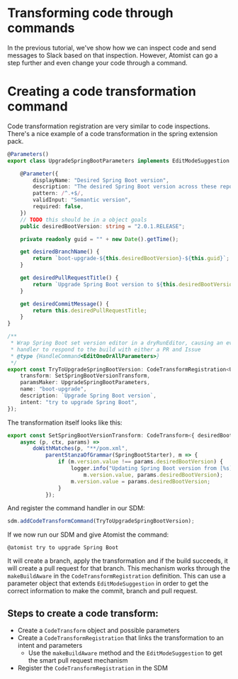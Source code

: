 # Transforming code through commands

In the previous tutorial, we've show how we can inspect code and send messages to Slack based on that inspection. However, Atomist can go a step further and even change your code through a command.

# Creating a code transformation command

Code transformation registration are very similar to code inspections. There's a nice example of a code transformation in the spring extension pack.

``` typescript
@Parameters()
export class UpgradeSpringBootParameters implements EditModeSuggestion {

    @Parameter({
        displayName: "Desired Spring Boot version",
        description: "The desired Spring Boot version across these repos",
        pattern: /^.+$/,
        validInput: "Semantic version",
        required: false,
    })
    // TODO this should be in a object goals
    public desiredBootVersion: string = "2.0.1.RELEASE";

    private readonly guid = "" + new Date().getTime();

    get desiredBranchName() {
        return `boot-upgrade-${this.desiredBootVersion}-${this.guid}`;
    }

    get desiredPullRequestTitle() {
        return `Upgrade Spring Boot version to ${this.desiredBootVersion}`;
    }

    get desiredCommitMessage() {
        return this.desiredPullRequestTitle;
    }
}

/**
 * Wrap Spring Boot set version editor in a dryRunEditor, causing an event
 * handler to respond to the build with either a PR and Issue
 * @type {HandleCommand<EditOneOrAllParameters>}
 */
export const TryToUpgradeSpringBootVersion: CodeTransformRegistration<UpgradeSpringBootParameters> = makeBuildAware({
    transform: SetSpringBootVersionTransform,
    paramsMaker: UpgradeSpringBootParameters,
    name: "boot-upgrade",
    description: `Upgrade Spring Boot version`,
    intent: "try to upgrade Spring Boot",
});
```

The transformation itself looks like this:

``` typescript
export const SetSpringBootVersionTransform: CodeTransform<{ desiredBootVersion: string }> =
    async (p, ctx, params) =>
        doWithMatches(p, "**/pom.xml",
            parentStanzaOfGrammar(SpringBootStarter), m => {
                if (m.version.value !== params.desiredBootVersion) {
                    logger.info("Updating Spring Boot version from [%s] to [%s]",
                        m.version.value, params.desiredBootVersion);
                    m.version.value = params.desiredBootVersion;
                }
            });

```

And register the command handler in our SDM:

``` typescript
sdm.addCodeTransformCommand(TryToUpgradeSpringBootVersion);
```

If we now run our SDM and give Atomist the command:

```
@atomist try to upgrade Spring Boot
```

It will create a branch, apply the transformation and if the build succeeds, it will create a pull request for that branch. This mechanism works through the `makeBuildAware` in the `CodeTransformRegistration` definition. This can use a parameter object that extends `EditModeSuggestion` in order to get the correct information to make the commit, branch and pull request.

## Steps to create a code transform:

* Create a `CodeTransform` object and possible parameters
* Create a `CodeTransformRegistration` that links the transformation to an intent and parameters
    * Use the `makeBuildAware` method and the `EditModeSuggestion` to get the smart pull request mechanism
* Register the `CodeTransformRegistration` in the SDM


